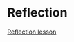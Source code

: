 # Reflection

[Reflection lesson](https://quii.gitbook.io/learn-go-with-tests/go-fundamentals/reflection)